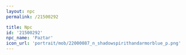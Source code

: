 ```yaml
---
layout: npc
permalink: /21500292

title: Npc
id: '21500292'
npc_name: 'Paztar'
icon_url: 'portrait/mob/22000087_n_shadowspirithandarmorblue_p.png'
---
```

